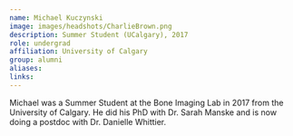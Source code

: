 ```yaml
---
name: Michael Kuczynski
image: images/headshots/CharlieBrown.png
description: Summer Student (UCalgary), 2017
role: undergrad
affiliation: University of Calgary
group: alumni
aliases: 
links:
---
```


Michael was a Summer Student at the Bone Imaging Lab in 2017 from the University of Calgary.
He did his PhD with Dr. Sarah Manske and is now doing a postdoc with Dr. Danielle Whittier.